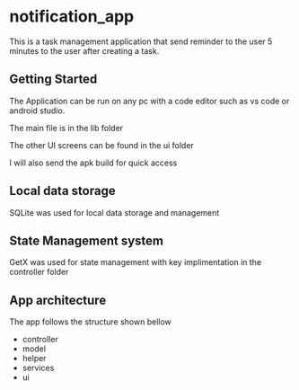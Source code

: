 # notification_app

This is a task management application that send reminder to the user 5 minutes to the user after creating a task.

## Getting Started

The Application can be run on any pc with a code editor such as vs code or android studio.

The main file is in the lib folder

The other UI screens can be found in the ui folder

I will also send the apk build for quick access

## Local data storage

SQLite was used for local data storage and management

## State Management system

GetX was used for state management with key implimentation in the controller folder

## App architecture

The app follows the structure shown bellow
- controller
- model
- helper
- services
- ui

